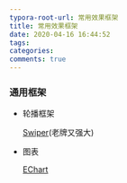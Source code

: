```yaml
---
typora-root-url: 常用效果框架
title: 常用效果框架
date: 2020-04-16 16:44:52
tags:
categories:
comments: true
---
```




### 通用框架

* 轮播框架

  [Swiper](https://www.swiper.com.cn/)(老牌又强大)

* 图表

  [EChart](https://www.echartsjs.com/zh/index.html)

  